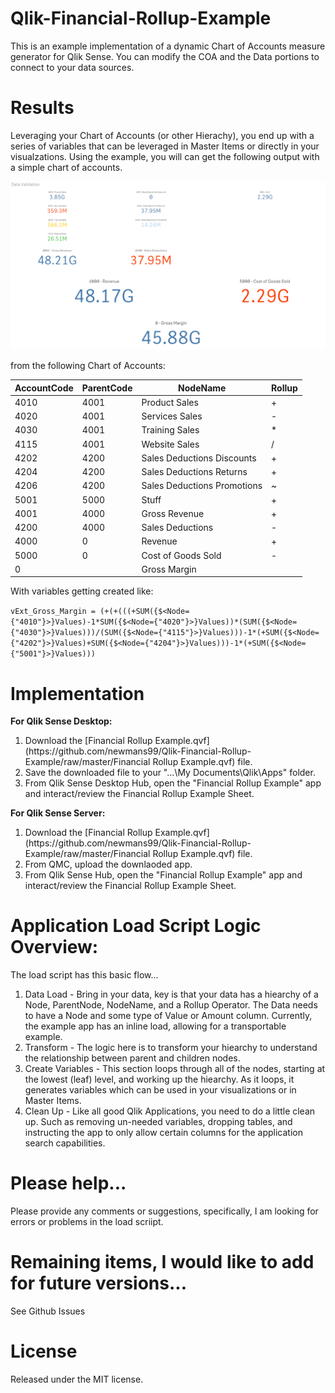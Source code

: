 # Qlik-Financial-Rollup-Example
This is an example implementation of a dynamic Chart of Accounts measure generator for Qlik Sense. You can modify the COA and the Data portions to connect to your data sources.

# Results
Leveraging your Chart of Accounts (or other Hierachy), you end up with a series of variables that can be leveraged in Master Items or directly in your visualzations. Using the example, you will can get the following output with a simple chart of accounts.

![Financial Example](https://github.com/newmans99/Qlik-Financial-Rollup-Example/raw/master/FinancialExample.png)

from the following Chart of Accounts:

|AccountCode|ParentCode|NodeName|Rollup|
|-----------|----------|--------|------|
|4010|4001|Product Sales|+|
|4020|4001|Services Sales|-|
|4030|4001|Training Sales|*|
|4115|4001|Website Sales|/|
|4202|4200|Sales Deductions Discounts|+|
|4204|4200|Sales Deductions Returns|+|
|4206|4200|Sales Deductions Promotions|~|
|5001|5000|Stuff|+|
|4001|4000|Gross Revenue|+|
|4200|4000|Sales Deductions|-|
|4000|0|Revenue|+|
|5000|0|Cost of Goods Sold|-|
|0||Gross Margin|


With variables getting created like:

```vExt_Gross_Margin = (+(+(((+SUM({$<Node={"4010"}>}Values)-1*SUM({$<Node={"4020"}>}Values))*(SUM({$<Node={"4030"}>}Values)))/(SUM({$<Node={"4115"}>}Values)))-1*(+SUM({$<Node={"4202"}>}Values)+SUM({$<Node={"4204"}>}Values)))-1*(+SUM({$<Node={"5001"}>}Values)))```



# Implementation
**For Qlik Sense Desktop:**
<ol>
<li>Download the [Financial Rollup Example.qvf](https://github.com/newmans99/Qlik-Financial-Rollup-Example/raw/master/Financial Rollup Example.qvf) file.
<li>Save the downloaded file to your "...\My Documents\Qlik\Apps" folder.
<li>From Qlik Sense Desktop Hub, open the "Financial Rollup Example" app and interact/review the Financial Rollup Example Sheet.
</ol>

**For Qlik Sense Server:**
<ol>
<li>Download the [Financial Rollup Example.qvf](https://github.com/newmans99/Qlik-Financial-Rollup-Example/raw/master/Financial Rollup Example.qvf) file.
<li>From QMC, upload the downlaoded app.
<li>From Qlik Sense Hub, open the "Financial Rollup Example" app and interact/review the Financial Rollup Example Sheet.
</ol>

# Application Load Script Logic Overview:
The load script has this basic flow...
<ol>
<li> Data Load - Bring in your data, key is that your data has a hiearchy of a Node, ParentNode, NodeName, and a Rollup Operator. The Data needs to have a Node and some type of Value or Amount column. Currently, the example app has an inline load, allowing for a transportable example.
<li>Transform - The logic here is to transform your hiearchy to understand the relationship between parent and children nodes.
<li>Create Variables - This section loops through all of the nodes, starting at the lowest (leaf) level, and working up the hiearchy. As it loops, it generates variables which can be used in your visualizations or in Master Items.
<li>Clean Up - Like all good Qlik Applications, you need to do a little clean up. Such as removing un-needed variables, dropping tables, and instructing the app to only allow certain columns for the application search capabilities.
</ol>

# Please help...
Please provide any comments or suggestions, specifically, I am looking for errors or problems in the load scriipt.

# Remaining items, I would like to add for future versions...
See Github Issues

# License
Released under the MIT license.
